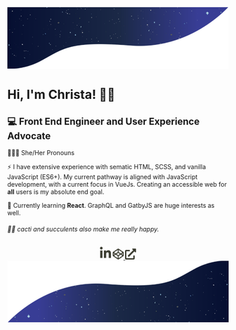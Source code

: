 <img src="https://github.com/cweave/cweave/blob/master/galaxy-top.png" alt="wavy background with galaxy inside">

# Hi, I'm Christa! 👋🏻

## 💻 Front End Engineer and User Experience Advocate

👩🏻‍💻 She/Her Pronouns

⚡ I have extensive experience with sematic HTML, SCSS, and vanilla JavaScript (ES6+). My current pathway is aligned with JavaScript development, with a current focus in VueJs. Creating an accessible web for **all** users is my absolute end goal.

🌱 Currently learning <strong>React</strong>. GraphQL and GatbyJS are huge interests as well.

###### 🌵🎍 cacti and succulents also make me really happy.

<center>
		<a href="https://www.linkedin.com/in/weaverchrista/" target="_blank"><img src="https://github.com/cweave/cweave/blob/master/linkedin.svg" alt='linkedin' role='image' width="25" /></a> <a href="https://codepen.io/cweave" target="_blank"><img src="https://github.com/cweave/cweave/blob/master/codepen.svg" alt='linkedin' role='image' width="25" /> <img src="https://github.com/cweave/cweave/blob/master/website.svg" alt='external website' role='image' width="25" />
</center>

<img src="https://github.com/cweave/cweave/blob/master/galaxy-bottom.png" alt="wavy background with galaxy inside">
